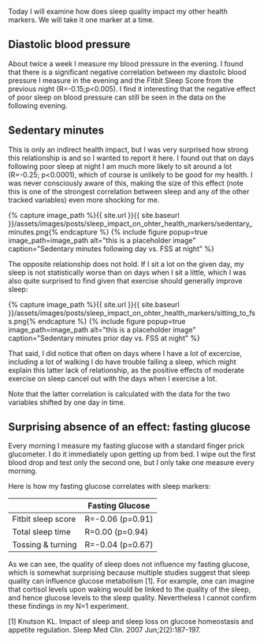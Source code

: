 Today I will examine how does sleep quality impact my other health markers. We will take it one marker at a time.


## Diastolic blood pressure

About twice a week I measure my blood pressure in the evening. I found that there is a significant negative correlation between my diastolic blood pressure I measure in the evening and the Fitbit Sleep Score from the previous night (R=-0.15;p<0.005). I find it interesting that the negative effect of poor sleep on blood pressure can still be seen in the data on the following evening.

## Sedentary minutes

This is only an indirect health impact, but I was very surprised how strong this relationship is and so I wanted to report it here. I found out that on days following poor sleep at night I am much more likely
to sit around a lot (R=-0.25; p<0.0001), which of course is unlikely to be good for my health. I was never consciously aware of this, making the size of this effect (note this is one of the strongest correlation between sleep and any of the other tracked variables) even more shocking for me. 


{% capture image_path %}{{ site.url }}{{ site.baseurl }}/assets/images/posts/sleep_impact_on_ohter_health_markers/sedentary_minutes.png{% endcapture %}
{% include figure popup=true image_path=image_path alt="this is a placeholder image" caption="Sedentary minutes following day vs. FSS at night" %}

The opposite relationship does not hold. If I sit a lot on the given day, my sleep is not statistically worse than on days when I sit a little, which I was also quite surprised
to find given that exercise should generally improve sleep:

{% capture image_path %}{{ site.url }}{{ site.baseurl }}/assets/images/posts/sleep_impact_on_ohter_health_markers/sitting_to_fss.png{% endcapture %}
{% include figure popup=true image_path=image_path alt="this is a placeholder image" caption="Sedentary minutes prior day vs. FSS at night" %}

That said, I did notice that often on days where I have a lot of excercise, including a lot of walking I do have trouble falling a sleep, which might explain this latter lack of relationship, 
as the positive effects of moderate exercise on sleep cancel out with the days when I exercise a lot. 

Note that the latter correlation is calculated with the data for the two variables shifted by one day in time. 

## Surprising absence of an effect: fasting glucose

Every morning I measure my fasting glucose with a standard finger prick glucometer. I do it immediately upon getting up from bed. I wipe out the first blood drop and test only the second one, but I only take one measure every morning. 

Here is how my fasting glucose correlates with sleep markers:

|                   |  Fasting Glucose              |
|-------------------|-------------------------------|
|Fitbit sleep score |  R=-0.06 (p=0.91)             |
|Total sleep time   |  R=0.00 (p=0.94)              |
|Tossing & turning  |  R=-0.04 (p=0.67)             |

As we can see, the quality of sleep does not influence my fasting glucose, which is somewhat surprising because multiple studies suggest that sleep quality can influence glucose metabolism [1]. For example, one can imagine that cortisol levels upon waking would be linked to the quality of the sleep, and hence glucose levels to the sleep quality. Nevertheless I cannot confirm these findings in my N=1 experiment. 


[1] Knutson KL. Impact of sleep and sleep loss on glucose homeostasis and appetite regulation. Sleep Med Clin. 2007 Jun;2(2):187-197.

<!-- 
TODO

Weight and FSS
FSS -> Lymphocytes
FSS -> RBC DW
FSS -> ALT
FSS -> AST
FSS -> Hematocrite
-->

